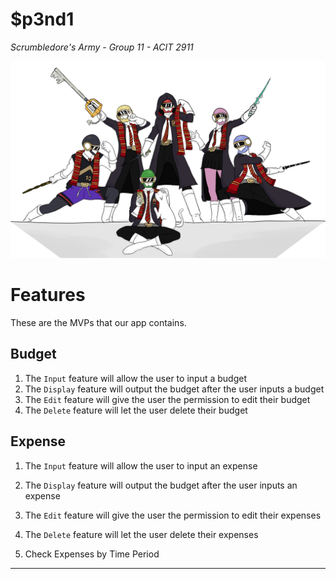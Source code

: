 # $p3nd1
*Scrumbledore's Army - Group 11 - ACIT 2911*

![alt text](https://github.com/FriedSu/ForNotes/raw/master/images/S_Banner.png "Members of Scrumbledore's Army")

Features
========
These are the MVPs that our app contains.

Budget
---------
        
1. The `Input` feature will allow the user to input a budget
2. The `Display` feature will output the budget after the user inputs a budget
3. The `Edit` feature will give the user the permission to edit their budget
4. The `Delete` feature will let the user delete their budget
    
Expense
----------

1. The `Input` feature will allow the user to input an expense
2. The `Display` feature will output the budget after the user inputs an expense
3. The `Edit` feature will give the user the permission to edit their expenses
4. The `Delete` feature will let the user delete their expenses

3. Check Expenses by Time Period
--------------------------------



